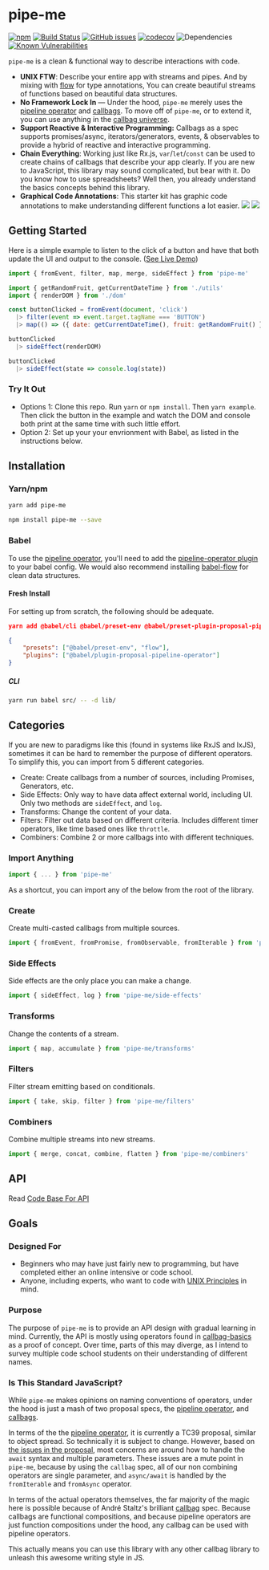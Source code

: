 # pipe-me

[![npm](https://img.shields.io/npm/v/pipe-me.svg)]()
[![Build Status](https://travis-ci.org/sartaj/pipe-me.svg?branch=master)](https://travis-ci.org/sartaj/pipe-me)
[![GitHub issues](https://img.shields.io/github/issues/sartaj/pipe-me.svg)](https://github.com/sartaj/pipe-me/issues)
[![codecov](https://codecov.io/gh/sartaj/pipe-me/branch/master/graph/badge.svg)](https://codecov.io/gh/sartaj/pipe-me)
![Dependencies](https://img.shields.io/david/sartaj/pipe-me.svg)
[![Known Vulnerabilities](https://snyk.io/test/github/sartaj/pipe-me/badge.svg)](https://snyk.io/test/github/sartaj/pipe-me)

`pipe-me` is a clean & functional way to describe interactions with code.

* **UNIX FTW**: Describe your entire app with streams and pipes. And by mixing with [flow](https://flow.org/) for type annotations, You can create beautiful streams of functions based on beautiful data structures.
* **No Framework Lock In** — Under the hood, `pipe-me` merely uses the [pipeline operator](https://github.com/tc39/proposal-pipeline-operator) and [callbags](https://github.com/callbag/callbag). To move off of `pipe-me`, or to extend it, you can use anything in the [callbag universe](https://github.com/callbag/callbag/wiki).
* **Support Reactive & Interactive Programming:** Callbags as a spec supports promises/async, iterators/generators, events, & observables to provide a hybrid of reactive and interactive programming.
* **Chain Everything**: Working just like Rx.js, `var`/`let`/`const` can be used to create chains of callbags that describe your app clearly. If you are new to JavaScript, this library may sound complicated, but bear with it. Do you know how to use spreadsheets? Well then, you already understand the basics concepts behind this library.
* **Graphical Code Annotations**: This starter kit has graphic code annotations to make understanding different functions a lot easier. 
![](http://sartaj.me/pipe-me/assets/readme/concat.png) ![](http://sartaj.me/pipe-me/assets/readme/flatten.gif)

## Getting Started

Here is a simple example to listen to the click of a button and have that both update the UI and output to the console. ([See Live Demo](http://sartaj.me/pipe-me/examples/convert-fruit/))

```javascript
import { fromEvent, filter, map, merge, sideEffect } from 'pipe-me'

import { getRandomFruit, getCurrentDateTime } from './utils'
import { renderDOM } from './dom'

const buttonClicked = fromEvent(document, 'click')
  |> filter(event => event.target.tagName === 'BUTTON')
  |> map(() => ({ date: getCurrentDateTime(), fruit: getRandomFruit() }))

buttonClicked
  |> sideEffect(renderDOM)

buttonClicked
  |> sideEffect(state => console.log(state))
```

### Try It Out

* Options 1: Clone this repo. Run `yarn` or `npm install`. Then `yarn example`. Then click the button in the example and watch the DOM and console both print at the same time with such little effort.
* Option 2: Set up your your envrionment with Babel, as listed in the instructions below.

## Installation

### Yarn/npm

```bash
yarn add pipe-me
```

```bash
npm install pipe-me --save
```

### Babel

To use the [pipeline operator](https://github.com/tc39/proposal-pipeline-operator), you'll need to add the [pipeline-operator plugin](https://github.com/babel/babel/tree/master/packages/babel-plugin-proposal-pipeline-operator) to your babel config. We would also recommend installing [babel-flow](http://flow.org) for clean data structures.

#### Fresh Install

For setting up from scratch, the following should be adequate.

```json
yarn add @babel/cli @babel/preset-env @babel/preset-plugin-proposal-pipeline babel-preset-flow  --dev
```

```json
{
    "presets": ["@babel/preset-env", "flow"],
    "plugins": ["@babel/plugin-proposal-pipeline-operator"]
}
```

##### CLI

```bash
yarn run babel src/ -- -d lib/
```

## Categories

If you are new to paradigms like this (found in systems like RxJS and IxJS), sometimes it can be hard to remember the purpose of different operators. To simplify this, you can import from 5 different categories.

* Create: Create callbags from a number of sources, including Promises, Generators, etc.
* Side Effects: Only way to have data affect external world, including UI. Only two methods are `sideEffect`, and `log`.
* Transforms: Change the content of your data.
* Filters: Filter out data based on different criteria. Includes different timer operators, like time based ones like `throttle`.
* Combiners: Combine 2 or more callbags into with different techniques.

### Import Anything

```js
import { ... } from 'pipe-me'
```

As a shortcut, you can import any of the below from the root of the library.

### Create

Create multi-casted callbags from multiple sources.

```js
import { fromEvent, fromPromise, fromObservable, fromIterable } from 'pipe-me/create'
```

### Side Effects

Side effects are the only place you can make a change.

```js
import { sideEffect, log } from 'pipe-me/side-effects'
```

### Transforms

Change the contents of a stream.

```js
import { map, accumulate } from 'pipe-me/transforms'
```

### Filters

Filter stream emitting based on conditionals.

```js
import { take, skip, filter } from 'pipe-me/filters'
```

### Combiners

Combine multiple streams into new streams.

```js
import { merge, concat, combine, flatten } from 'pipe-me/combiners'
```

## API

Read [Code Base For API](https://github.com/sartaj/pipe-me/blob/master/index.js)

## Goals

### Designed For

* Beginners who may have just fairly new to programming, but have completed either an online intensive or code school.
* Anyone, including experts, who want to code with [UNIX Principles](http://www.faqs.org/docs/artu/ch01s06.html) in mind.

### Purpose

The purpose of `pipe-me` is to provide an API design with gradual learning in mind. Currently, the API is mostly using operators found in [callbag-basics](https://github.com/staltz/callbag-basics) as a proof of concept. Over time, parts of this may diverge, as I intend to survey multiple code school students on their understanding of different names.

### Is This Standard JavaScript?

While `pipe-me` makes opinions on naming conventions of operators, under the hood is just a mash of two proposal specs, the [pipeline operator](https://github.com/tc39/proposal-pipeline-operator), and [callbags](https://github.com/callbag/callbag). 

In terms of the the [pipeline operator](https://github.com/tc39/proposal-pipeline-operator), it is currently a TC39 proposal, similar to object spread. So technically it is subject to change. However, based on [the issues in the proposal](https://github.com/tc39/proposal-pipeline-operator/issues), most concerns are around how to handle the `await` syntax and multiple parameters. These issues are a mute point in `pipe-me`, because by using the `callbag` spec, all of our non combining operators are single parameter, and `async/await` is handled by the `fromIterable` and `fromAsync` operator.

In terms of the actual operators themselves, the far majority of the magic here is possible because of André Staltz's brilliant [callbag](https://github.com/callbag/callbag) spec. Because callbags are functional compositions, and because pipeline operators are just function compositions under the hood, any callbag can be used with pipeline operators.

This actually means you can use this library with any other callbag library to unleash this awesome writing style in JS.
